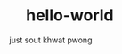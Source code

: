 # hello-world
just sout khwat pwong
<!DOCTYPE html>
<html lang="en">
<head>
    <meta charset="UTF-8">
    <meta http-equiv="X-UA-Compatible" content="IE=edge">
    <meta name="viewport" content="width=device-width, initial-scale=1.0">
    <title>MyFavPornStar</title>
    <style>
       
        
        header{
        display:flex !important;
        align-items:center;
        width:100%;
        margin-top:10px;
        justify-content:space-between;

        background-color: rgb(170, 170, 170);
        

        } 
        h1{padding-left:30px;
        }
        .up{font-size:20px;
            }
        .bar{display: inline-block;
        border:1px solid black;
        padding:5px 10px;
        margin:0px 12px;
        border-radius:4px;
        background-color:rgb(0, 250, 250);
        color:rgb(255, 255, 255);
        list-style-type: none;
        }
        .bar a{color: rgb(7, 6, 6);}
        .bar a:hover{
        color: rgb(17, 16, 16);transition:1s;
        }
        .bar a:link{text-decoration: none; color: rgb(17, 16, 16);}
        .bar:hover{
        box-shadow: 10px 10px black;
        color: rgb(7, 6, 6);
        background-color:rgb(0, 250, 250);
        text-decoration: none;
        transition:1s;
        

        }
        .box{
           border: 1px solid black;
           width:270px;
           height:auto;
           text-align: center;
           background-color: rgb(34, 34, 34);
           display: inline-block;
           margin-top: 20px;
           
        }
        .box:hover{
            box-shadow: 6px 6px rgb(255, 255, 255);
            transition:1s;
           
        }
        img{
            width:270px;height: auto;
             margin:auto;
        }
        .main{
            display: flex;
            align-items: flex-start;
            justify-content:space-between;
            flex-wrap: wrap;
            align-content: center;
            width:80%;
            margin-left:15%;
            margin-bottom: 25px;
            background-color: black;
        }
        h2{
            font-family: monospace;
            color:white;
        }
       
    </style>
</head>
<body>
    <header>
        <h1 style="display:inline;">Aung Gyi's Fav Star</h1>
        
        <nav class="up">
            <ul  style="display:inline;">
            
            <li class="bar"><a href="https://www.facebook.com/aungsoemoe.greenland">Contact</a></li>
            </ul>
        </nav>
        
    </header>
    <br><hr>
    <p style="text-align: right;">(---------နှလုံးသားမလှသူ မကြည့်ရ----)</p>
    <div style="background-color: black;margin: 0px -10px 20px -10px;">
    <div class="main">
        <div class="box">
            <a href="https://www.xvideos.com/models/sybil-kailena" target="_blank">
            <img src="https://babe.today/pic/21naturals/kristof-cale-sybil/brielle-hardcore-pinay-photo/hd-kristof-cale-sybil-2.jpg" ></a>
            <h2>Sybil</h2>
        </div>
        <div class="box">
            <a href="https://www.xvideos.com/pornstars/liya-silver" target="_blank">
            <img src="https://i.pinimg.com/originals/d0/09/f2/d009f2a35be7899e43c82914767de596.jpg" ></a>
        <h2>Liya Silver</h2>
        </div>
        <div class="box">
            <a href="https://www.xvideos.com/video57887125/blackedraw_big-titted_hottie_fucks_bbc_while_bf_is_away" target="_blank" >
                <img src="https://images-cdn.9gag.com/photo/aQ1EG5d_700b.jpg" alt="">
            </a>
        <h2>Kagney Linn Karter</h2>
        </div>
        <div class="box">
            <a href="https://www.xvideos.com/video57868463/blackedraw_she_sneaks_out_for_some_bbc" target="_blank">
                <img src="https://starktimes.com/wp-content/uploads/2021/01/Jia-Lissa.jpg" alt="">
            </a>
        <h2>Jia Lissa</h2>
        </div>
        <div class="box">
            <a href="https://www.pornhub.com/model/solazola/videos" target="_blank">
                <img src="https://img-comment-fun.9cache.com/media/aV06AnO/aR7m0jXK_700w_0.jpg" alt="">
            </a>
        <h2>Sola Zola</h2>
        </div>
        <div class="box">
            <a href="https://www.xvideos.com/pornstars/lana-rhoades" target="_blank" >
                <img src="https://wallpapercave.com/wp/wp4523035.jpg" alt="">
            </a>
        <h2>Lana Rhodes</h2>
        </div>
        <div class="box">
            <a href="https://www.xvideos.com/pornstars/leah-gotti" target="_blank" >
                <img src="https://wallpapercave.com/wp/wp3933595.jpg" alt="">
            </a>
        <h2>Leah Gotti</h2>
        </div>
        <div class="box">
            <a href="https://www.xvideos.com/video55610453/seducing_the_country_girl_2020" target="_blank" >
                <img src="https://d2j1wkp1bavyfs.cloudfront.net/image-assets/715287/rYC6UyML4CU4zYiZVbDMrwnGyWW.jpg?d=360x540&q=50" alt="">
            </a>
        <h2>Tae Hee</h2>
        </div>
    </div>
    </div>
    <div>
        <hr>
        <h3 style="margin-left: 20px;">General Health Benefits Of Masturbation</h3>
        <ul>
            <li>helps in relaxation  </li>
            <li>promotes better sleep</li>
            <li>promotes the release of the brain’s opioid-like neurotransmitters (called endorphins), which cause feelings of physical and mental wellbeing</li>
            <li>reduces stress</li>
            <li>enhances self-esteem and body image.</li>
        </ul>
        <hr>
        
    </div>
    <script>
        window.alert("ခေါင်းကြီးတို့ကဘာတွေမျှော်လင့်😅☺")
    </script>
</body>
</html>


